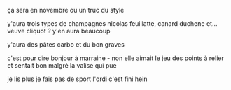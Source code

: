 ça sera en novembre 
ou un truc du style

y'aura trois types de champagnes
nicolas feuillatte, canard duchene et... veuve cliquot ?
y'en aura beaucoup

y'aura des pâtes carbo
et du bon graves

c'est pour dire bonjour à marraine - non
elle aimait le jeu des points à relier
et sentait bon malgré la valise qui pue

je lis plus je fais pas de sport
l'ordi c'est fini hein

